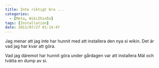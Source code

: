 ```yaml
---
title: Inte riktigt bra ...
categories:
  - [Meta, WikiIhinða]
tags: [Installation]
date: 2011/07/27 01:14:47
---
```

Jag menar att jag inte har hunnit med att installera den nya si wikin. Det är vad jag har kvar att göra.

Vad jag däremot har hunnit göra under gårdagen var att installera Mál och tvätta en dump av si.
